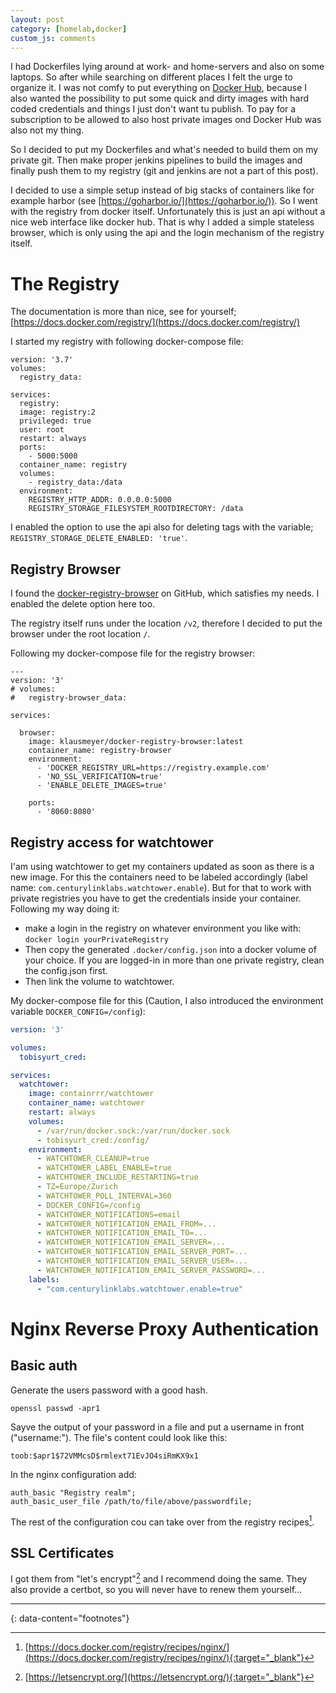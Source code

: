 ```yaml
---
layout: post
category: [homelab,docker]
custom_js: comments
---
```


I had Dockerfiles lying around at work- and home-servers and also on some laptops.
So after while searching on different places I felt the urge to organize it. I was
not comfy to put everything on [Docker Hub](https://hub.docker.com/), because
I also wanted the possibility to put some quick and dirty images with hard coded
credentials and things I just don't want tu publish. To pay for a subscription to
be allowed to also host private images ond Docker Hub was also not my thing.

So I decided to put my Dockerfiles and what's needed to build them on my private git.
Then make proper jenkins pipelines to build the images and finally push them to my
registry (git and jenkins are not a part of this post).

I decided to use a simple setup instead of big stacks of containers like for example
harbor (see [https://goharbor.io/](https://goharbor.io/)). So I went with the registry from
docker itself. Unfortunately this is just an api without a nice web interface like docker hub.
That is why I added a simple stateless browser, which is only using the api and the login
mechanism of the registry itself.

# The Registry

The documentation is more than nice, see for yourself;
[https://docs.docker.com/registry/](https://docs.docker.com/registry/)

I started my registry with following docker-compose file:

    version: '3.7'
    volumes:
      registry_data:

    services:
      registry:
      image: registry:2
      privileged: true
      user: root
      restart: always
      ports:
        - 5000:5000
      container_name: registry
      volumes:
        - registry_data:/data
      environment:
        REGISTRY_HTTP_ADDR: 0.0.0.0:5000
        REGISTRY_STORAGE_FILESYSTEM_ROOTDIRECTORY: /data

I enabled the option to use the api also for deleting tags with the variable; `REGISTRY_STORAGE_DELETE_ENABLED: 'true'`.

## Registry Browser

I found the [docker-registry-browser](https://github.com/klausmeyer/docker-registry-browser)
on GitHub, which satisfies my needs. I enabled the delete option here too.

The registry itself runs under the location `/v2`, therefore I decided to put the browser under the
root location `/`.

Following my docker-compose file for the registry browser:

```
---
version: '3'
# volumes:
#   registry-browser_data:  

services:

  browser:
    image: klausmeyer/docker-registry-browser:latest
    container_name: registry-browser
    environment:
      - 'DOCKER_REGISTRY_URL=https://registry.example.com'
      - 'NO_SSL_VERIFICATION=true'
      - 'ENABLE_DELETE_IMAGES=true'

    ports:
      - '8060:8080'
```

## Registry access for watchtower

I'am using watchtower to get my containers updated as soon as there is a new
image. For this the containers need to be labeled accordingly
(label name: `com.centurylinklabs.watchtower.enable`).
But for that to work with private registries you have to get the
credentials inside your container. Following my way doing it:

* make a login in the registry on whatever environment you like with:
  `docker login yourPrivateRegistry`
* Then copy the generated `.docker/config.json` into a docker volume of your choice.
If you are logged-in in more than one private registry, clean the config.json first.
* Then link the volume to watchtower.

My docker-compose file for this (Caution, I also introduced the environment variable
`DOCKER_CONFIG=/config`):

```yaml
version: '3'

volumes:
  tobisyurt_cred:

services:
  watchtower:
    image: containrrr/watchtower
    container_name: watchtower
    restart: always
    volumes:
      - /var/run/docker.sock:/var/run/docker.sock
      - tobisyurt_cred:/config/
    environment:
      - WATCHTOWER_CLEANUP=true
      - WATCHTOWER_LABEL_ENABLE=true
      - WATCHTOWER_INCLUDE_RESTARTING=true
      - TZ=Europe/Zurich
      - WATCHTOWER_POLL_INTERVAL=360
      - DOCKER_CONFIG=/config
      - WATCHTOWER_NOTIFICATIONS=email
      - WATCHTOWER_NOTIFICATION_EMAIL_FROM=...
      - WATCHTOWER_NOTIFICATION_EMAIL_TO=...
      - WATCHTOWER_NOTIFICATION_EMAIL_SERVER=...
      - WATCHTOWER_NOTIFICATION_EMAIL_SERVER_PORT=...
      - WATCHTOWER_NOTIFICATION_EMAIL_SERVER_USER=...
      - WATCHTOWER_NOTIFICATION_EMAIL_SERVER_PASSWORD=...
    labels:
      - "com.centurylinklabs.watchtower.enable=true"

```

# Nginx Reverse Proxy Authentication

## Basic auth

Generate the users password with a good hash.

    openssl passwd -apr1

Sayve the output of your password in a file and put a username in front ("username:").
The file's content could look like this:

    toob:$apr1$72VMMcsD$rmlext71EvJO4siRmKX9x1

In the nginx configuration add:

    auth_basic "Registry realm";
    auth_basic_user_file /path/to/file/above/passwordfile;

The rest of the configuration cou can take over from the registry recipes[^1].

## SSL Certificates

I got them from "let's encrypt"[^2] and I recommend doing the same. They also provide
a certbot, so you will never have to renew them yourself...


---
{: data-content="footnotes"}

[^1]: [https://docs.docker.com/registry/recipes/nginx/](https://docs.docker.com/registry/recipes/nginx/){:target="_blank"}
[^2]: [https://letsencrypt.org/](https://letsencrypt.org/){:target="_blank"}

